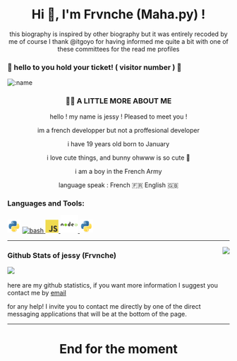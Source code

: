 <h1 align="center">Hi 👋, I'm Frvnche (Maha.py) ! </h1>
<p align="center">
  this biography is inspired by other biography but it was entirely recoded by me of course I thank @itgoyo for having informed me quite a bit with one of these committees for the read me profiles 
</p>
<h3 align="left"> 🔽 hello to you hold your ticket! ( visitor number ) 🔽</h3>


![:name](https://count.getloli.com/get/@:Frvnche?theme=asoul)





<h3 align="center">🖐🏽  A LITTLE MORE ABOUT ME </h3>
<p align="center">
  hello ! my name is jessy ! Pleased to meet you !
  </p>
  <p align="center">
  im a french developper but not a proffesional developer
  </p>
  <p align="center">
  i have 19 years old born to January 
  </p>
  <p align="center">
  i love cute things, and bunny ohwww is so cute 🐇
   </p>
   <p align="center">
i am a boy in the French Army 
 </p>
 <p align="center">
language speak : French 🇫🇷 English 🇬🇧
</p>
<h3 align="left"> Languages and Tools:</h3>

<p href="https://www.python.org" target="_blank"> <img src="https://raw.githubusercontent.com/devicons/devicon/master/icons/python/python-original.svg" alt="python" width="30" height="30"/> <a align="left"> <a href="https://www.apple.com/fr/swift/" target="_blank"> <img src="https://www.wired.com/wp-content/uploads/2014/07/Apple_Swift_Logo.png" alt="bash" width="30" height="30"/> </a> <a href="https://developer.mozilla.org/en-US/docs/Web/JavaScript" target="_blank"> <img src="https://raw.githubusercontent.com/devicons/devicon/master/icons/javascript/javascript-original.svg" alt="javascript" width="30" height="30"/> </a> <a href="https://nodejs.org" target="_blank"> <img src="https://raw.githubusercontent.com/devicons/devicon/master/icons/nodejs/nodejs-original-wordmark.svg" alt="nodejs" width="40" height="40"/> </a> <a href="https://www.python.org" target="_blank"> <img src="https://raw.githubusercontent.com/devicons/devicon/master/icons/python/python-original.svg" alt="python" width="30" height="30"/>
  </a>
  </p>
 <hr>
<img align='right' src="https://github-readme-stats.vercel.app/api?username=Frvnche&show_icons=true&title_color=783c00&text_color=af552e&icon_color=783c00&bg_color=f8efd4&cache_seconds=2300">

### Github Stats of jessy (Frvnche)

<img src="https://img.shields.io/static/v1?label=Overview&message=Frvnche&color=f8efd4&style=for-the-badge&logo=GitHub">

<p>

here are my github statistics, if you want more information I suggest you contact me by  [email](https://mailto:jessy.delmotte@europe.com)
  <br/>
  
for any help! I invite you to contact me directly by one of the direct messaging applications that will be at the bottom of the page.


</p>
<hr>
<h1 align="center">End for the moment</h1>
